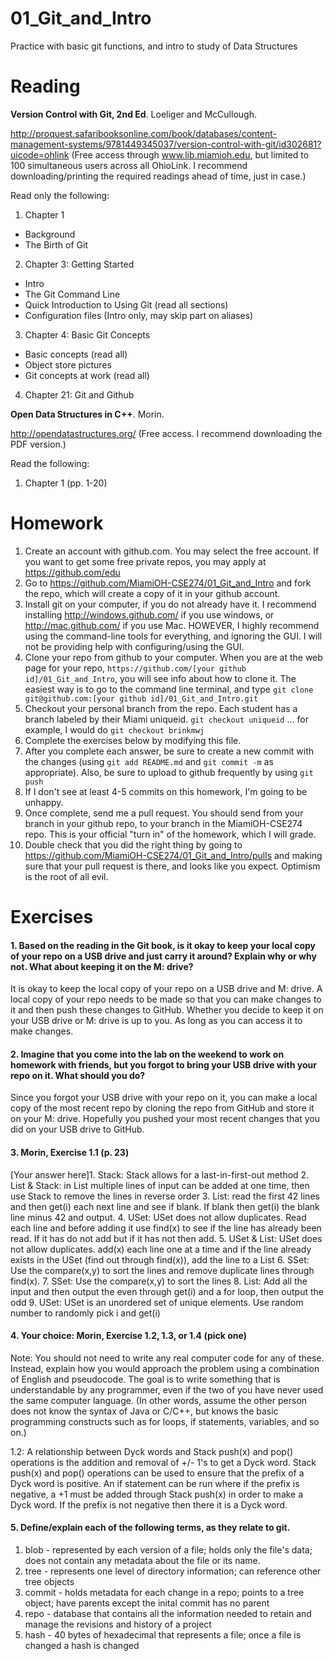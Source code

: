 01_Git_and_Intro
================

Practice with basic git functions, and intro to study of Data Structures

Reading
=======

**Version Control with Git, 2nd Ed**. Loeliger and McCullough. 

http://proquest.safaribooksonline.com/book/databases/content-management-systems/9781449345037/version-control-with-git/id302681?uicode=ohlink (Free access through www.lib.miamioh.edu, but limited to 100 simultaneous users across all OhioLink. I recommend downloading/printing the required readings ahead of time, just in case.)

Read only the following:

1. Chapter 1
  * Background
  * The Birth of Git
2. Chapter 3: Getting Started
  * Intro
  * The Git Command Line
  * Quick Introduction to Using Git (read all sections)
  * Configuration files (Intro only, may skip part on aliases)
3. Chapter 4: Basic Git Concepts
  * Basic concepts (read all)
  * Object store pictures
  * Git concepts at work (read all)
4. Chapter 21: Git and Github

**Open Data Structures in C++**. Morin. 

http://opendatastructures.org/ (Free access. I recommend downloading the PDF version.)

Read the following:

1. Chapter 1 (pp. 1-20)

Homework
========

1. Create an account with github.com. You may select the free account. If you want to get some free private repos, you may apply at https://github.com/edu
2. Go to https://github.com/MiamiOH-CSE274/01_Git_and_Intro and fork the repo, which will create a copy of it in your github account.
3. Install git on your computer, if you do not already have it. I recommend installing http://windows.github.com/ if you use windows, or http://mac.github.com/ if you use Mac. HOWEVER, I highly recommend using the command-line tools for everything, and ignoring the GUI. I will not be providing help with configuring/using the GUI.
4. Clone your repo from github to your computer. When you are at the web page for your repo, `https://github.com/[your github id]/01_Git_and_Intro`, you will see info about how to clone it. The easiest way is to go to the command line terminal, and type `git clone git@github.com:[your github id]/01_Git_and_Intro.git`
5. Checkout your personal branch from the repo. Each student has a branch labeled by their Miami uniqueid. `git checkout uniqueid` ... for example, I would do `git checkout brinkmwj`
6. Complete the exercises below by modifying this file.
7. After you complete each answer, be sure to create a new commit with the changes (using `git add README.md` and `git commit -m` as appropriate). Also, be sure to upload to github frequently by using `git push`
8. If I don't see at least 4-5 commits on this homework, I'm going to be unhappy.
9. Once complete, send me a pull request. You should send from your branch in your github repo, to your branch in the MiamiOH-CSE274 repo. This is your official "turn in" of the homework, which I will grade.
10. Double check that you did the right thing by going to https://github.com/MiamiOH-CSE274/01_Git_and_Intro/pulls and making sure that your pull request is there, and looks like you expect. Optimism is the root of all evil.

Exercises
=========

#### 1. Based on the reading in the Git book, is it okay to keep your local copy of your repo on a USB drive and just carry it around? Explain why or why not. What about keeping it on the M: drive?

It is okay to keep the local copy of your repo on a USB drive and M: drive. A local copy of your repo needs to be made so that you can make changes to it and then push these changes to GitHub.
Whether you decide to keep it on your USB drive or M: drive is up to you. As long as you can access it to make changes.


#### 2. Imagine that you come into the lab on the weekend to work on homework with friends, but you forgot to bring your USB drive with your repo on it. What should you do?

Since you forgot your USB drive with your repo on it, you can make a local copy of the most recent repo by cloning the repo from GitHub and store it on your M: drive. Hopefully you pushed your
most recent changes that you did on your USB drive to GitHub.

#### 3. Morin, Exercise 1.1 (p. 23)

[Your answer here]1. Stack: Stack allows for a last-in-first-out method
2. List & Stack: in List multiple lines of input can be added at one time, then use Stack to remove the lines in reverse order
3. List: read the first 42 lines and then get(i) each next line and see if blank. If blank then get(i) the blank line minus 42 and output.
4. USet: USet does not allow duplicates. Read each line and before adding it use find(x) to see if the line has already been read. If it has do not add but if it has not then add.
5. USet & List: USet does not allow duplicates. add(x) each line one at a time and if the line already exists in the USet (find out through find(x)), add the line to a List
6. SSet: Use the compare(x,y) to sort the lines and remove duplicate lines through find(x).
7. SSet: Use the compare(x,y) to sort the lines
8. List: Add all the input and then output the even through get(i) and a for loop, then output the odd
9. USet: USet is an unordered set of unique elements. Use random number to randomly pick i and get(i)

#### 4. Your choice: Morin, Exercise 1.2, 1.3, or 1.4 (pick one)

Note: You should not need to write any real computer code for any of these. Instead, explain how you would approach the problem using a combination of English and pseudocode. The goal is to write something that is understandable by any programmer, even if the two of you have never used the same computer language. (In other words, assume the other person does not know the syntax of Java or C/C++, but knows the basic programming constructs such as for loops, if statements, variables, and so on.)

1.2: A relationship between Dyck words and Stack push(x) and pop() operations is the addition and removal of +/- 1's to get a Dyck word. Stack push(x) and pop() operations can be used to ensure that the prefix of a Dyck word is positive. An if statement can be run where if the prefix is negative, a +1 must be added through Stack push(x) in order to make a Dyck word. If the prefix is not negative then there it is a Dyck word.

#### 5. Define/explain each of the following terms, as they relate to git.

1. blob - represented by each version of a file; holds only the file's data; does not contain any metadata about the file or its name.
2. tree - represents one level of directory information; can reference other tree objects
3. commit - holds metadata for each change in a repo; points to a tree object; have parents except the inital commit has no parent
4. repo - database that contains all the information needed to retain and manage the revisions and history of a project
5. hash - 40 bytes of hexadecimal that represents a file; once a file is changed a hash is changed